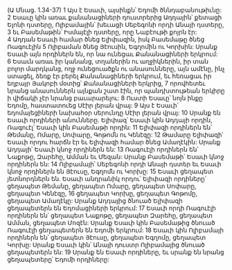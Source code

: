 (Ա Մնաց. 1.34-37)
1 Այս է Եսաւի, այսինքն՝ Եդոմի ծննդաբանութիւնը: 2 Եսաւը կին առաւ քանանացիների դուստրերից Ադդային՝ քետացի Ելոնի դստերը, Ոլիբամային՝ խեւացի Սեբեգոնի որդի Անայի դստերը, 3 եւ Բասեմաթին՝ Իսմայէլի դստերը, որը Նաբէութի քոյրն էր: 4 Ադդան Եսաւի համար ծնեց Ելիփազին, իսկ Բասեմաթը ծնեց Ռագուէլին 5 Ոլիբաման ծնեց Յէուսին, Եգղոմին ու Կորխին: Սրանք Եսաւի այն որդիներն են, որ նա ունեցաւ Քանանացիների երկրում: 6 Եսաւն առաւ իր կանանց, տղաներին ու աղջիկներին, իր տան բոլոր մարդկանց, ողջ ունեցուածքն ու անասունները, այն ամէնը, ինչ ստացել, ձեռք էր բերել Քանանացիների երկրում, եւ հեռացաւ իր եղբայր Յակոբի մօտից՝ Քանանացիների երկրից, 7 որովհետեւ նրանց անասուններն այնքան շատ էին, որ պանդխտութեան երկիրը ի վիճակի չէր նրանց բաւարարելու: 8 Ուստի Եսաւը՝ նոյն ինքը Եդոմը, հաստատուեց Սէիր լերան վրայ:
9 Այս է Եսաւի՝ եդոմայեցիների նախահօր սերունդը Սէիր լերան վրայ: 10 Սրանք են Եսաւի որդիների անունները. Ելիփազ՝ Եսաւի կին Ադդայի որդին, Ռագուէլ՝ Եսաւի կին Բասեմաթի որդին: 11 Ելիփազի որդիներն են՝ Թեմանը, Ոմարը, Սոփարը, Գոթոմն ու Կենէզը: 12 Թամարը Ելիփազի՝ Եսաւի որդու հարճն էր եւ Ելիփազի համար ծնեց Ամաղէկին: Սրանք Ադդայի՝ Եսաւի կնոջ որդիներն են:
13 Ռագուէլի որդիներն են՝ Նաքոթը, Զարեհը, Ամման եւ Մեզան: Սրանք Բասեմաթի՝ Եսաւի կնոջ որդիներն են:
14 Ոլիբամայի՝ Սեբեգոնի որդի Անայի դստեր եւ Եսաւի կնոջ որդիներն են Յէուսը, Եգղոմն ու Կորխը: 15 Եսաւի ցեղապետ յետնորդներն են. Եսաւի անդրանիկ որդու՝ Ելիփազի որդիները՝ ցեղապետ Թեմանը, ցեղապետ Ոմարը, ցեղապետ Սոփարը, ցեղապետ Կենէզը, 16 ցեղապետ Կորխը, ցեղապետ Գոթոմը, ցեղապետ Ամաղէկը: Սրանք Ադդայից ծնուած Ելիփազի ցեղապետերն են Եդոմացիների երկրում: 17 Եսաւի որդի Ռագուէլի որդիներն են՝ ցեղապետ Նաքոթը, ցեղապետ Զարեհը, ցեղապետ Ամման, ցեղապետ Մոզէն: Սրանք Եսաւի կին Բասեմաթից ծնուած Ռագուէլի ցեղապետերն են Եդոմի երկրում: 18 Եսաւի կին Ոլիբամայի որդիներն են՝ ցեղապետ Յէուսը, ցեղապետ Եգղոմը, ցեղապետ Կորխը: Սրանք Եսաւի կին՝ Անայի դուստր Ոլիբամայից ծնուած ցեղապետերն են: 19 Սրանք են Եսաւի որդիները, եւ սրանք են նրանց ցեղապետերը՝ Եդոմի որդիները:
